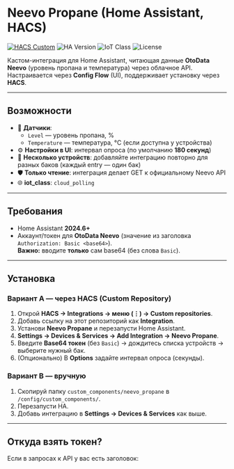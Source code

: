 # Neevo Propane (Home Assistant, HACS)

[![HACS Custom](https://img.shields.io/badge/HACS-Custom-41BDF5.svg)](https://hacs.xyz/)
![HA Version](https://img.shields.io/badge/HA-2024.6%2B-25A162)
![IoT Class](https://img.shields.io/badge/IoT%20class-cloud__polling-795548)
![License](https://img.shields.io/badge/License-MIT-blue.svg)

Кастом-интеграция для Home Assistant, читающая данные **OtoData Neevo** (уровень пропана и температура) через облачное API. Настраивается через **Config Flow** (UI), поддерживает установку через **HACS**.

---

## Возможности
- 🧪 **Датчики**:  
  - `Level` — уровень пропана, %  
  - `Temperature` — температура, °C (если доступна у устройства)
- ⚙️ **Настройки в UI**: интервал опроса (по умолчанию **180 секунд**)
- 🧩 **Несколько устройств**: добавляйте интеграцию повторно для разных баков (каждый entry — один бак)
- 🛡️ **Только чтение**: интеграция делает GET к официальному Neevo API
- 🌐 **iot_class**: `cloud_polling`

---

## Требования
- Home Assistant **2024.6+**
- Аккаунт/токен для **OtoData Neevo** (значение из заголовка `Authorization: Basic <base64>`).  
  **Важно:** вводите **только** сам base64 (без слова `Basic`).

---

## Установка

### Вариант A — через HACS (Custom Repository)
1. Открой **HACS → Integrations → меню (⋮) → Custom repositories**.  
2. Добавь ссылку на этот репозиторий как **Integration**.  
3. Установи **Neevo Propane** и перезапусти Home Assistant.  
4. **Settings → Devices & Services → Add Integration → Neevo Propane**.  
5. Введите **Base64 токен** (без `Basic`) → дождитесь списка устройств → выберите нужный бак.  
6. (Опционально) В **Options** задайте интервал опроса (секунды).

### Вариант B — вручную
1. Скопируй папку `custom_components/neevo_propane` в `/config/custom_components/`.  
2. Перезапусти HA.  
3. Добавь интеграцию в **Settings → Devices & Services** как выше.

---

## Откуда взять токен?
Если в запросах к API у вас есть заголовок:

